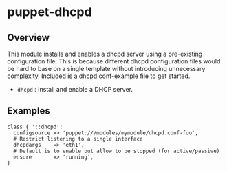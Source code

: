 # puppet-dhcpd

## Overview

This module installs and enables a dhcpd server using a pre-existing
configuration file. This is because different dhcpd configuration files would
be hard to base on a single template without introducing unnecessary
complexity. Included is a dhcpd.conf-example file to get started.

* `dhcpd` : Install and enable a DHCP server.

## Examples

```puppet
class { '::dhcpd':
  configsource => 'puppet:///modules/mymodule/dhcpd.conf-foo',
  # Restrict listening to a single interface
  dhcpdargs    => 'eth1',
  # Default is to enable but allow to be stopped (for active/passive)
  ensure       => 'running',
}
```

